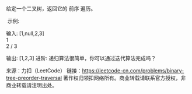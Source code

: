 
给定一个二叉树，返回它的 前序 遍历。

 示例:

输入: [1,null,2,3]  
    1
    \
        2
    /
    3 

输出: [1,2,3]
进阶: 递归算法很简单，你可以通过迭代算法完成吗？

来源：力扣（LeetCode）
链接：https://leetcode-cn.com/problems/binary-tree-preorder-traversal
著作权归领扣网络所有。商业转载请联系官方授权，非商业转载请注明出处。
